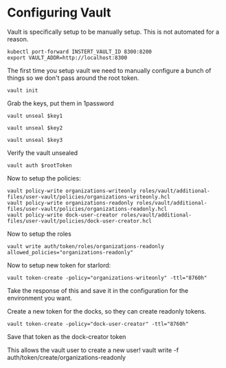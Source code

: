 # Configuring Vault

Vault is specifically setup to be manually setup. This is not automated for a reason.

```
kubectl port-forward INSTERT_VAULT_ID 8300:8200
export VAULT_ADDR=http://localhost:8300
```

The first time you setup vault we need to manually configure a bunch 
of things so we don't pass around the root token.

`vault init`

Grab the keys, put them in 1password

`vault unseal $key1`

`vault unseal $key2`

`vault unseal $key3`

Verify the vault unsealed

`vault auth $rootToken`

Now to setup the policies:

```
vault policy-write organizations-writeonly roles/vault/additional-files/user-vault/policies/organizations-writeonly.hcl
vault policy-write organizations-readonly roles/vault/additional-files/user-vault/policies/organizations-readonly.hcl
vault policy-write dock-user-creator roles/vault/additional-files/user-vault/policies/dock-user-creator.hcl
```

Now to setup the roles

`vault write auth/token/roles/organizations-readonly allowed_policies="organizations-readonly"`

Now to setup new token for starlord:

`vault token-create -policy="organizations-writeonly" -ttl="8760h"`

Take the response of this and save it in the configuration for the environment you want.

Create a new token for the docks, so they can create readonly tokens.

`vault token-create -policy="dock-user-creator" -ttl="8760h"`

Save that token as the dock-creator token

This allows the vault user to create a new user!
vault write -f auth/token/create/organizations-readonly
